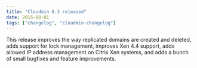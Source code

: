 ```yaml
---
title: "Cloudmin 8.3 released"
date: 2015-08-01
tags: ["changelog", "cloudmin-changelog"]
---
```


This release improves the way replicated domains are created and deleted, adds support for lock management, improves Xen 4.4 support, adds allowed IP address management on Citrix Xen systems, and adds a bunch of small bugfixes and feature improvements.
